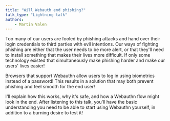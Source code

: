 ```yaml
---
title: "Will Webauth end phishing?"
talk_type: "Lightning talk"
authors:
    - Martin Valen
---
```

Too many of our users are fooled by phishing attacks and hand over their login credentials to third parties with evil intentions. Our ways of fighting phishing are either that the user needs to be more alert, or that they'll need to install something that makes their lives more difficult. If only some technology existed that simultaneously make phishing harder and make our users' lives easier!

Browsers that support Webauthn allow users to log in using biometrics instead of a password! This results in a solution that may both prevent phishing and feel smooth for the end user!

I'll explain how this works, why it's safe, and how a Webauthn flow might look in the end. After listening to this talk, you'll have the basic understanding you need to be able to start using Webauthn yourself, in addition to a burning desire to test it!
